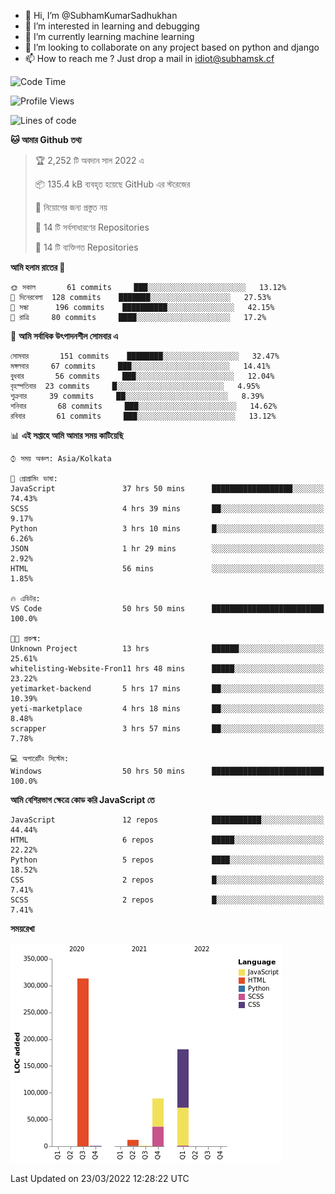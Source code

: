 - 👋 Hi, I’m @SubhamKumarSadhukhan
- 👀 I’m interested in learning and debugging
- 🌱 I’m currently learning machine learning
- 💞️ I’m looking to collaborate on any project based on python and django
- 📫 How to reach me ?
      Just drop a mail in idiot@subhamsk.cf

<!---
SubhamKumarSadhukhan/SubhamKumarSadhukhan is a ✨ special ✨ repository because its `README.md` (this file) appears on your GitHub profile.
You can click the Preview link to take a look at your changes.
--->


<!--START_SECTION:waka-->
![Code Time](http://img.shields.io/badge/Code%20Time-318%20hrs%2016%20mins-blue)

![Profile Views](http://img.shields.io/badge/%E0%A6%AA%E0%A7%8D%E0%A6%B0%E0%A7%8B%E0%A6%AB%E0%A6%BE%E0%A6%87%E0%A6%B2%20%E0%A6%A6%E0%A6%B0%E0%A7%8D%E0%A6%B6%E0%A6%A8-0-blue)

![Lines of code](https://img.shields.io/badge/%E0%A6%B9%E0%A7%8D%E0%A6%AF%E0%A6%BE%E0%A6%B2%E0%A7%8B%20%E0%A6%93%E0%A6%AF%E0%A6%BC%E0%A6%BE%E0%A6%B0%E0%A7%8D%E0%A6%B2%E0%A7%8D%E0%A6%A1%20%E0%A6%A5%E0%A7%87%E0%A6%95%E0%A7%87%20%E0%A6%86%E0%A6%AE%E0%A6%BF%20%E0%A6%B2%E0%A6%BF%E0%A6%96%E0%A7%87%E0%A6%9B%E0%A6%BF-597%20Thousand%20%E0%A6%95%E0%A7%8B%E0%A6%A1%E0%A7%87%E0%A6%B0%20%E0%A6%B2%E0%A6%BE%E0%A6%87%E0%A6%A8-blue)

**🐱 আমার Github তথ্য** 

> 🏆 2,252 টি অবদান সাল 2022 এ
 > 
> 📦 135.4 kB ব্যবহৃত হয়েছে GitHub এর স্টরেজের 
 > 
> 🚫 নিয়োগের জন্য প্রস্তুত নয়
 > 
> 📜 14 টি সর্বসাধারণের Repositories 
 > 
> 🔑 14 টি ব্যক্তিগত Repositories  
 > 
**আমি হলাম রাতের 🦉** 

```text
🌞 সকাল       61 commits     ███░░░░░░░░░░░░░░░░░░░░░░   13.12% 
🌆 দিনেরবেলা  128 commits    ███████░░░░░░░░░░░░░░░░░░   27.53% 
🌃 সন্ধা      196 commits    ██████████░░░░░░░░░░░░░░░   42.15% 
🌙 রাত্রি     80 commits     ████░░░░░░░░░░░░░░░░░░░░░   17.2%

```
📅 **আমি সর্বাধিক উৎপাদনশীল সোমবার এ** 

```text
সোমবার       151 commits    ████████░░░░░░░░░░░░░░░░░   32.47% 
মঙ্গলবার     67 commits     ███░░░░░░░░░░░░░░░░░░░░░░   14.41% 
বুধবার       56 commits     ███░░░░░░░░░░░░░░░░░░░░░░   12.04% 
বৃহস্পতিবার  23 commits     █░░░░░░░░░░░░░░░░░░░░░░░░   4.95% 
শুক্রবার     39 commits     ██░░░░░░░░░░░░░░░░░░░░░░░   8.39% 
শনিবার       68 commits     ███░░░░░░░░░░░░░░░░░░░░░░   14.62% 
রবিবার       61 commits     ███░░░░░░░░░░░░░░░░░░░░░░   13.12%

```


📊 **এই সপ্তাহে আমি আমার সময় কাটিয়েছি** 

```text
⌚︎ সময় অঞ্চল: Asia/Kolkata

💬 প্রোগ্রামিং ভাষা: 
JavaScript               37 hrs 50 mins      ██████████████████░░░░░░░   74.43% 
SCSS                     4 hrs 39 mins       ██░░░░░░░░░░░░░░░░░░░░░░░   9.17% 
Python                   3 hrs 10 mins       █░░░░░░░░░░░░░░░░░░░░░░░░   6.26% 
JSON                     1 hr 29 mins        ░░░░░░░░░░░░░░░░░░░░░░░░░   2.92% 
HTML                     56 mins             ░░░░░░░░░░░░░░░░░░░░░░░░░   1.85%

🔥 এডিটর: 
VS Code                  50 hrs 50 mins      █████████████████████████   100.0%

🐱‍💻 প্রকল্ম: 
Unknown Project          13 hrs              ██████░░░░░░░░░░░░░░░░░░░   25.61% 
whitelisting-Website-Fron11 hrs 48 mins      █████░░░░░░░░░░░░░░░░░░░░   23.22% 
yetimarket-backend       5 hrs 17 mins       ██░░░░░░░░░░░░░░░░░░░░░░░   10.39% 
yeti-marketplace         4 hrs 18 mins       ██░░░░░░░░░░░░░░░░░░░░░░░   8.48% 
scrapper                 3 hrs 57 mins       ██░░░░░░░░░░░░░░░░░░░░░░░   7.78%

💻 অপারেটিং সিস্টেম: 
Windows                  50 hrs 50 mins      █████████████████████████   100.0%

```

**আমি বেশিরভাগ ক্ষেত্রে কোড করি JavaScript তে** 

```text
JavaScript               12 repos            ███████████░░░░░░░░░░░░░░   44.44% 
HTML                     6 repos             █████░░░░░░░░░░░░░░░░░░░░   22.22% 
Python                   5 repos             ████░░░░░░░░░░░░░░░░░░░░░   18.52% 
CSS                      2 repos             █░░░░░░░░░░░░░░░░░░░░░░░░   7.41% 
SCSS                     2 repos             █░░░░░░░░░░░░░░░░░░░░░░░░   7.41%

```


**সময়রেখা**

![Chart not found](https://raw.githubusercontent.com/SubhamKumarSadhukhan/SubhamKumarSadhukhan/main/charts/bar_graph.png) 


 Last Updated on 23/03/2022 12:28:22 UTC
<!--END_SECTION:waka-->
